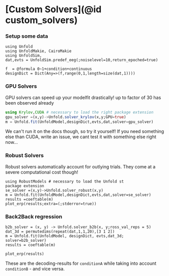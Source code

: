 # [Custom Solvers](@id custom_solvers)

### Setup some data

```@Example main
using Unfold
using UnfoldMakie, CairoMakie
using UnfoldSim,
dat,evts = UnfoldSim.predef_eeg(;noiselevel=10,return_epoched=true)

f  = @formula 0~1+condition+continuous
designDict = Dict(Any=>(f,range(0,1,length=size(dat,1))))

```

### GPU Solvers
GPU solvers can speed up your modelfit drastically! up to factor of 30 has been observed already
```julia
using Krylov,CUDA # necessary to load the right package extension
gpu_solver =(x,y)->Unfold.solver_krylov(x,y;GPU=true)
m = Unfold.fit(UnfoldModel,designDict,evts,dat,solver=gpu_solver)
```
We can't run it on the docs though, so try it yourself! If you need something else than CUDA, write an issue, we cant test it with something else right now...


### Robust Solvers
Robust solvers automatically account for outlying trials. They come at a severe computational cost though!
```@Example main
using RobustModels # necessary to load the Unfold st
package extension
se_solver =(x,y)->Unfold.solver_robust(x,y)
m = Unfold.fit(UnfoldModel,designDict,evts,dat,solver=se_solver)
results =coeftable(m)
plot_erp(results;extra=(;stderror=true))
```

### Back2Back regression
```@Example main
b2b_solver = (x, y) -> Unfold.solver_b2b(x, y;ross_val_reps = 5)
dat_3d = permutedims(repeat(dat,1,1,20),[3 1 2])
m = Unfold.fit(UnfoldModel, designDict, evts,dat_3d; solver=b2b_solver)
results = coeftable(m)

plot_erp(results)
```
These are the decoding-results for `conditionA` while taking into account `conditionB` - and vice versa. 


